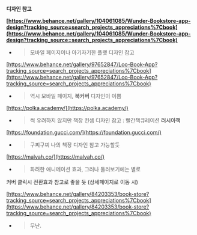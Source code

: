**디자인 참고**

**[https://www.behance.net/gallery/104061085/Wunder-Bookstore-app-design?tracking_source=search_projects_appreciations%7Cbook](https://www.behance.net/gallery/104061085/Wunder-Bookstore-app-design?tracking_source=search_projects_appreciations%7Cbook)**

- > 모바일 페이지이나 아기자기한 플랫 디자인 참고

[https://www.behance.net/gallery/97652847/Loo-Book-App?tracking_source=search_projects_appreciations%7Cbook](https://www.behance.net/gallery/97652847/Loo-Book-App?tracking_source=search_projects_appreciations%7Cbook)

- > 역시 모바일 페이지, **북커버** 디자인이 이쁨

[https://polka.academy/](https://polka.academy/)

- > 썩 유려하지 않지만 책장 컨셉 디자인 참고 : 빨간책큐레이션 **러시아책**

[https://foundation.gucci.com/](https://foundation.gucci.com/)

- > 구찌구찌 나의 책장 디자인 참고 가능할듯

[https://malvah.co/](https://malvah.co/)

- > 화려한 애니메이션 효과, 그러나 둘러보기에는 별로

커버 클릭시 전환효과 참고로 좋을 듯 (상세페이지로 이동 시)

[https://www.behance.net/gallery/84203353/book-store?tracking_source=search_projects_appreciations%7Cbook](https://www.behance.net/gallery/84203353/book-store?tracking_source=search_projects_appreciations%7Cbook)

- > 무난.